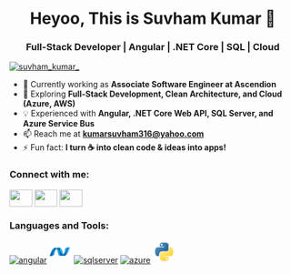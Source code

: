 <h1 align="center">Heyoo, This is Suvham Kumar 👋</h1>
<h3 align="center">Full-Stack Developer | Angular | .NET Core | SQL | Cloud </h3>

<p align="left">
  <a href="https://twitter.com/suvham_kumar_" target="blank">
    <img src="https://img.shields.io/twitter/follow/suvham_kumar_?logo=twitter&style=for-the-badge" alt="suvham_kumar_" />
  </a>
</p>

- 🔭 Currently working as **Associate Software Engineer at Ascendion**  
- 🌱 Exploring **Full-Stack Development, Clean Architecture, and Cloud (Azure, AWS)**  
- 💡 Experienced with **Angular, .NET Core Web API, SQL Server, and Azure Service Bus**  
- 📫 Reach me at **kumarsuvham316@yahoo.com**  
- ⚡ Fun fact: **I turn ☕ into clean code & ideas into apps!**

<h3 align="left">Connect with me:</h3>
<p align="left">
<a href="https://twitter.com/suvham_kumar_" target="blank"><img align="center" src="https://raw.githubusercontent.com/rahuldkjain/github-profile-readme-generator/master/src/images/icons/Social/twitter.svg" height="30" width="40" /></a>
<a href="https://linkedin.com/in/suvham-kumar-patro-a95a39213" target="blank"><img align="center" src="https://raw.githubusercontent.com/rahuldkjain/github-profile-readme-generator/master/src/images/icons/Social/linked-in-alt.svg" height="30" width="40" /></a>
<a href="https://fb.com/suvhamkumar.2001" target="blank"><img align="center" src="https://raw.githubusercontent.com/rahuldkjain/github-profile-readme-generator/master/src/images/icons/Social/facebook.svg" height="30" width="40" /></a>
</p>

<h3 align="left">Languages and Tools:</h3>
<p align="left">
  <a href="https://angular.io" target="_blank" rel="noreferrer"><img src="https://angular.io/assets/images/logos/angular/angular.svg" alt="angular" width="40" height="40"/></a>
  <a href="https://dotnet.microsoft.com/" target="_blank" rel="noreferrer"><img src="https://raw.githubusercontent.com/devicons/devicon/master/icons/dot-net/dot-net-original.svg" alt="dotnet" width="40" height="40"/></a>
  <a href="https://www.microsoft.com/sql-server" target="_blank" rel="noreferrer"><img src="https://www.svgrepo.com/show/303229/microsoft-sql-server-logo.svg" alt="sqlserver" width="40" height="40"/></a>
  <a href="https://azure.microsoft.com/" target="_blank" rel="noreferrer"><img src="https://www.vectorlogo.zone/logos/microsoft_azure/microsoft_azure-icon.svg" alt="azure" width="40" height="40"/></a>
  <a href="https://www.python.org" target="_blank" rel="noreferrer"><img src="https://raw.githubusercontent.com/devicons/devicon/master/icons/python/python-original.svg" alt="python" width="40" height="40"/></a>
</p>

